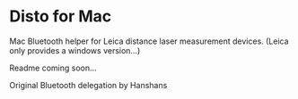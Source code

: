 # Disto for Mac
Mac Bluetooth helper for Leica distance laser measurement devices. (Leica only provides a windows version…)

Readme coming soon…

Original Bluetooth delegation by Hanshans
